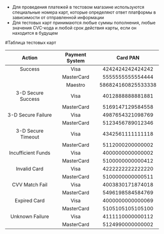 - Для проведения платежей в тестовом магазине  используются специальные номера карт, которые определяют ответ платформы в зависимости от отправленной информации
- Для тестовых карт принимаются любые суммы пополнения, любые значения CVC-кода и любой срок действия карты, если он находится в будущем

#Таблица тестовых карт

| Action                 | Payment System | Card PAN                 |
|:----------------------:|:--------------:|:------------------------:|
| Success				 | Visa			  | 4242424242424242		 |
| 	    				 | MasterCard	  | 5555555555554444		 |
| 		        		 | Maestro		  | 586824160825533338		 |
| 3-D Secure Success     | Visa           | 4012888888881881         |
|                        | MasterCard     | 5169147129584558         |
| 3-D Secure Failure     | Visa           | 4987654321098769         |
|                        | MasterCard     | 5123456789012346         |
| 3-D Secure Timeout     | Visa           | 4342561111111118         |
|                        | MasterCard     | 5112000200000002         |
| Incufficient Funds     | Visa           | 4000000000000002         |
|                        | MasterCard     | 5100000000000412         |
| Invalid Card           | Visa           | 4222222222222220         |
|                        | MasterCard     | 5100000000000511         |
| CVV Match Fail         | Visa           | 4003830171874018         |
|                        | MasterCard     | 5496198584584769         |
| Expired Card           | Visa           | 4000000000000069         |
|                        | MasterCard     | 5105105105105100         |
| Unknown Failure        | Visa           | 4111110000000112         |
|                        | MasterCard     | 5124990000000002         |
